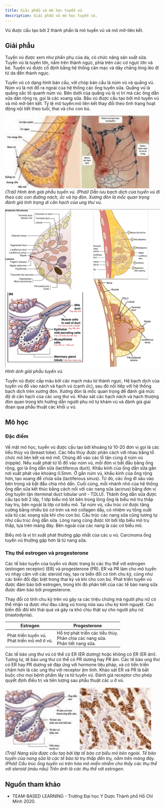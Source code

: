 ```yaml
---
title: Giải phẫu và mô học tuyến vú
description: Giải phẫu và mô học tuyến vú.
---
```


Vú được cấu tạo bởi 2 thành phần là mô tuyến vú và mô mỡ-liên kết.

## Giải phẫu

Tuyến vú được xem như phần phụ của da, có chức năng sản xuất sữa. Tuyến vú là tuyến lớn, nằm trên thành ngực, phía trên các cơ ngực lớn và bé. Tuyến vú được cố định bằng hệ thống cân mạc và dây chằng lỏng lẻo đi từ da đến thành ngực.

Tuyến vú có dạng hình bán cầu, với chóp bán cầu là núm vú và quầng vú. Núm vú là nơi đổ ra ngoài của hệ thống các ống tuyến sữa. Quầng vú là quầng sắc tố quanh núm vú. Bên dưới của quầng vú là vị trí mà các ống dẫn sữa dãn rộng ra, gọi là các xoang sữa. Bầu vú được cấu tạo bởi mô tuyến vú và mô mỡ-liên kết. Tỷ lệ mô tuyến:mô liên kết thay đổi theo tình trạng hoạt động nội tiết theo tuổi, thai và cho con bú.

![Giải phẫu học tuyến vú 1](../../../../assets/phu-khoa/giai-phau-va-mo-hoc-tuyen-vu/giai-phau-tuyen-vu-1.png)
_(Trái) Hình ảnh giải phẫu tuyến vú. (Phải) Dẫn lưu bạch dịch của tuyến vú đi theo các con đường nách, ức và hạ đòn. Xương đòn là mốc quan trọng đánh giá tình trạng di căn hạch của ung thư vú._

![Giải phẫu học tuyến vú 2](../../../../assets/phu-khoa/giai-phau-va-mo-hoc-tuyen-vu/giai-phau-tuyen-vu-2.jpeg)
_Hình ảnh giải phẫu tuyến vú._

Tuyến vú được cấp máu bởi các mạch máu từ thành ngực. Hệ bạch dịch của tuyến vú đổ vào nách và hạch vú (cạnh ức), sau đó nối tiếp với hệ thống bạch dịch trên xương đòn. Xương đòn là mốc quan trọng để đánh giá mức độ di căn hạch của các ung thư vú. Khảo sát các hạch nách và hạch thượng đòn quan trọng khi hướng dẫn người phụ nữ tự khám vú và đánh giá giai đoạn qua phẫu thuật các khối u vú.

## Mô học

### Đặc điểm

Về mặt mô học, tuyến vú được cấu tạo bởi khoảng từ 10-20 đơn vị gọi là các tiểu thùy vú (breast lobe). Các tiểu thùy được phân cách với nhau bằng tổ chức mô liên kết và mô mỡ. Chúng đổ vào các lỗ tận cùng ở núm vú (nipple). Nếu xuất phát từ lỗ đổ vào núm vú, mỗi đơn vị bắt đầu bằng ống rộng, gọi là ống dẫn sữa (lactiferous duct). Khẩu kính của ống dẫn sữa gần nơi xuất phát vào khoảng 0.5mm. Ở gần núm vú, khẩu kính của ống rộng hơn, tạo xoang để chứa sữa (lactiferous sinus). Từ đó, các ống đi sâu vào bên trong và bắt đầu chia nhỏ dần. Cuối cùng, mỗi nhánh nhỏ của hệ thống ống dẫn sữa kết thúc bằng cách nối với các nang sữa (acinus) bằng đơn vị ống tuyến
tận (terminal duct lobular unit - TDLU). Thành ống dẫn sữa được cấu tạo bởi 2 lớp, 1 lớp biểu mô lót bên trong lòng ống là biểu mô trụ thấp hay trụ, bên ngoài là lớp cơ biểu mô. Tại núm vú, cấu trúc cơ được tăng cường bằng nhiều bó cơ trơn và mô collagen dầy, có nhiệm vụ tống xuất sữa từ các xoang sữa khi cho con bú. Cấu trúc các nang sữa cũng tương tự như cấu trúc ống dẫn sữa. Lòng nang cũng được lót bởi lớp biểu mô trụ thấp, tựa trên màng đáy. Bên ngoài của các nang là các cơ biểu mô.

Biểu mô là vị trí xuất phát thường gặp nhất của các u vú. Carcinoma ống tuyến vú thường gặp hơn là từ nang sữa.

### Thụ thể estrogen và progesterone

Các tế bào tuyến của tuyến vú được trang bị các thụ thể với estrogen (estrogen receptor) (ER) và progesterone (PR). ER và PR làm cho mô tuyến vú nhạy cảm với các steroid này, tạo ra biến đổi có tính chu kỳ, cũng như các biến đổi đặc biệt trong thai kỳ và khi cho con bú. Phát triển tuyến vú được đảm bảo bởi estrogen, trong khi đó phân tiết của các tế bào nang sữa được đảm bảo bởi progesterone.

Thay đổi có tính chu kỳ trên vú gây ra các triệu chứng mà người phụ nữ có thể nhận ra được như đau căng vú trong nửa sau chu kỳ kinh nguyệt. Các biến đổi đôi khi thái quá và gây ra khó chịu thật sự cho người phụ nữ (mastodynia).

| Estrogen                                       | Progesterone                                                                       |
| ---------------------------------------------- | ---------------------------------------------------------------------------------- |
| Phát triển tuyến vú.<br>Phát triển mô mỡ ở vú. | Hỗ trợ phát triển các tiểu thùy.<br>Phân chia các nang sữa.<br>Phân tiết nang sữa. |

Các tế bào ung thư vú có thể có ER (ER dương) hoặc không có ER (ER âm). Tương tự, tế bào ung thư có thể có PR dương hay PR âm. Các tế bào ung thư có ER hay PR dương sẽ đáp ứng với hormone liệu pháp, và có tiến triển chậm hơn là các ung thư với receptor âm tính. Khảo sát ER và PR là bắt buộc cho mọi bệnh phẩm lấy ra từ tuyến vú. Đánh giá receptor cho phép quyết định điều trị và tiên lượng sau phẫu thuật các u ở vú.

![Nang sữa](../../../../assets/phu-khoa/giai-phau-va-mo-hoc-tuyen-vu/nang-sua.png)
_(Trái) Nang sữa được cấu tạo bởi lớp tế bào cơ biểu mô bên ngoài. Tế bào tuyến của nang sữa là các tế bào từ trụ thấp đến trụ, nằm trên màng đáy. (Phải) Cấu trúc ống tuyến vú trên hóa mô miễn nhiễm cho thấy các thụ thể với steroid (màu nâu) Trên ảnh là các thụ thể với estrogen._

## Nguồn tham khảo

- TEAM-BASED LEARNING - Trường Đại học Y Dược Thành phố Hồ Chí Minh 2020.
